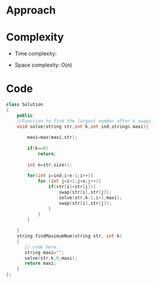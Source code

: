 # Approach
<!-- Describe your approach to solving the problem. -->

# Complexity
- Time complexity: 
<!-- Add your time complexity here, e.g. $$O(n)$$ -->

- Space complexity: O(n)
<!-- Add your space complexity here, e.g. $$O(n)$$ -->

# Code
```cpp []
class Solution
{
    public:
    //Function to find the largest number after k swaps.
    void solve(string str,int k,int ind,string& maxi){
        
        maxi=max(maxi,str);
        
        if(k==0) 
            return; 
        
        int n=str.size();
        
        for(int i=ind;i<n-1;i++){
            for (int j=i+1;j<n;j++){
                if(str[i]<str[j]){
                    swap(str[i],str[j]);
                    solve(str,k-1,i+1,maxi);
                    swap(str[i],str[j]);
                }
            }
        }
        
    }
    string findMaximumNum(string str, int k)
    {
       // code here.
       string maxi="";
       solve(str,k,0,maxi);
       return maxi;
    }
};
```
